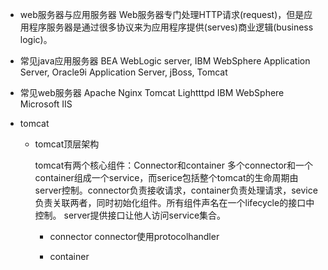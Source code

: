 - web服务器与应用服务器
  Web服务器专门处理HTTP请求(request)，但是应用程序服务器是通过很多协议来为应用程序提供(serves)商业逻辑(business logic)。

- 常见java应用服务器
  BEA WebLogic server,
  IBM WebSphere Application Server,
  Oracle9i Application Server,
  jBoss,
  Tomcat​​

- 常见web服务器
  Apache
  Nginx
  Tomcat
  Lightttpd
  IBM WebSphere
  Microsoft IIS​​

- tomcat

  - tomcat顶层架构

    

    tomcat有两个核心组件：Connector和container
    多个connector和一个container组成一个service，而serice包括整个tomcat的生命周期由server控制。connector负责接收请求，container负责处理请求，sevice负责关联两者，同时初始化组件。所有组件声名在一个lifecycle的接口中控制。
    server提供接口让他人访问service集合。

    - connector
      connector使用protocolhandler

    - container
